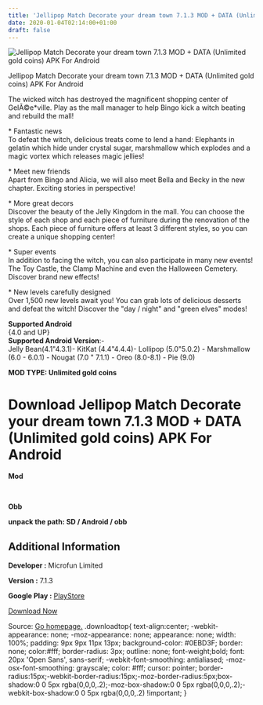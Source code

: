 ```yaml
---
title: 'Jellipop Match Decorate your dream town 7.1.3 MOD + DATA (Unlimited gold coins) APK For Android'
date: 2020-01-04T02:14:00+01:00
draft: false
---
```


![Jellipop Match Decorate your dream town 7.1.3 MOD + DATA (Unlimited gold coins) APK For Android](https://i1.wp.com/apkhome.net/wp-content/uploads/2020/01/Jellipop-Match-Decorate-your-dream-town-7.1.3-MOD-DATA-Unlimited-gold-coins.png "Jellipop Match Decorate your dream town 7.1.3 MOD + DATA (Unlimited gold coins) APK For Android")

  

Jellipop Match Decorate your dream town 7.1.3 MOD + DATA (Unlimited gold coins) APK For Android

The wicked witch has destroyed the magnificent shopping center of GelÃ©e\*ville. Play as the mall manager to help Bingo kick a witch beating and rebuild the mall!

\* Fantastic news  
To defeat the witch, delicious treats come to lend a hand: Elephants in gelatin which hide under crystal sugar, marshmallow which explodes and a magic vortex which releases magic jellies!

\* Meet new friends  
Apart from Bingo and Alicia, we will also meet Bella and Becky in the new chapter. Exciting stories in perspective!

\* More great decors  
Discover the beauty of the Jelly Kingdom in the mall. You can choose the style of each shop and each piece of furniture during the renovation of the shops. Each piece of furniture offers at least 3 different styles, so you can create a unique shopping center!

\* Super events  
In addition to facing the witch, you can also participate in many new events! The Toy Castle, the Clamp Machine and even the Halloween Cemetery. Discover brand new effects!

\* New levels carefully designed  
Over 1,500 new levels await you! You can grab lots of delicious desserts and defeat the witch! Discover the "day / night" and "green elves" modes!

**Supported Android**  
{4.0 and UP}  
**Supported Android Version**:-  
Jelly Bean(4.1"4.3.1)- KitKat (4.4"4.4.4)- Lollipop (5.0"5.0.2) - Marshmallow (6.0 - 6.0.1) - Nougat (7.0 " 7.1.1) - Oreo (8.0-8.1) - Pie (9.0)

**MOD TYPE: Unlimited gold coins**

Download Jellipop Match Decorate your dream town 7.1.3 MOD + DATA (Unlimited gold coins) APK For Android
========================================================================================================

**Mod**

 

**Obb**

**unpack the path: SD / Android / obb**

Additional Information
----------------------

**Developer :** Microfun Limited

**Version :** 7.1.3

**Google Play :** [PlayStore](https://play.google.com/store/apps/details?id=com.jellyblast.cmcm)

  

[Download Now](https://store4app.co/post/jellipop-match-decorate-your-dream-town-7-1-3-mod-data-unlimited-gold-coins-apk-for-android_1578074537)

  
Source: [Go homepage.](https://store4app.co/post/jellipop-match-decorate-your-dream-town-7-1-3-mod-data-unlimited-gold-coins-apk-for-android_1578074537) .downloadtop{ text-align:center; -webkit-appearance: none; -moz-appearance: none; appearance: none; width: 100%; padding: 9px 9px 11px 13px; background-color: #0EBD3F; border: none; color:#fff; border-radius: 3px; outline: none; font-weight;bold; font: 20px 'Open Sans', sans-serif; -webkit-font-smoothing: antialiased; -moz-osx-font-smoothing: grayscale; color: #fff; cursor: pointer; border-radius:15px;-webkit-border-radius:15px;-moz-border-radius:5px;box-shadow:0 0 5px rgba(0,0,0,.2);-moz-box-shadow:0 0 5px rgba(0,0,0,.2);-webkit-box-shadow:0 0 5px rgba(0,0,0,.2) !important; }